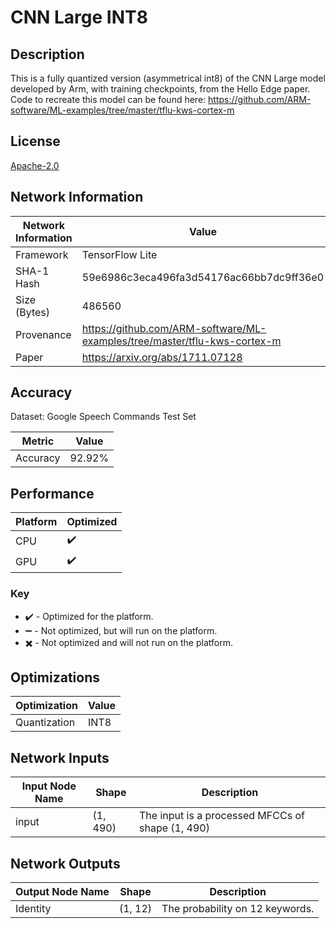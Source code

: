 # CNN Large INT8

## Description
This is a fully quantized version (asymmetrical int8) of the CNN Large model developed by Arm, with training checkpoints, from the Hello Edge paper. Code to recreate this model can be found here: https://github.com/ARM-software/ML-examples/tree/master/tflu-kws-cortex-m

## License
[Apache-2.0](https://spdx.org/licenses/Apache-2.0.html)

## Network Information
| Network Information |  Value         |
|---------------------|------------------|
|  Framework          | TensorFlow Lite |
|  SHA-1 Hash         | 59e6986c3eca496fa3d54176ac66bb7dc9ff36e0 |
|  Size (Bytes)       | 486560 |
|  Provenance         | https://github.com/ARM-software/ML-examples/tree/master/tflu-kws-cortex-m |
|  Paper              | https://arxiv.org/abs/1711.07128 |

## Accuracy
Dataset: Google Speech Commands Test Set

| Metric | Value |
|--------|-------|
| Accuracy | 92.92% |

## Performance
| Platform | Optimized |
| -------- | ---------- |
|   CPU    |      :heavy_check_mark:      |
|   GPU    |      :heavy_check_mark:      |

### Key
 - :heavy_check_mark: - Optimized for the platform.
 - :heavy_minus_sign: - Not optimized, but will run on the platform.
 - :heavy_multiplication_x: - Not optimized and will not run on the platform.

## Optimizations
| Optimization |  Value  |
|-----------------|---------|
| Quantization | INT8 |

## Network Inputs
| Input Node Name |  Shape  | Description |
|-----------------|---------|-------------|
| input | (1, 490) | The input is a processed MFCCs of shape (1, 490) |

## Network Outputs
| Output Node Name |  Shape  | Description |
|------------------|---------|-------------|
| Identity | (1, 12) | The probability on 12 keywords. |

